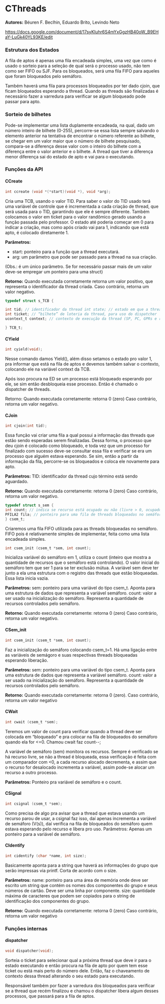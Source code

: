 # CThreads
__Autores:__ Béuren F. Beclhin, Eduardo Brito, Levindo Neto

https://docs.google.com/document/d/17syKIuhr6S4mYxGgzHB40oW_B9EHaY-LuGk40YL93KE/edit

### Estrutura dos Estados

A fila de aptos é apenas uma fila encadeada simples, uma vez que como é usado o 
sorteio para a seleção de qual será o processo usado, não tem como ser FIFO ou SJF.
Para os bloqueados, será uma fila FIFO para aqueles que foram bloqueados pelo semáforo. 

Também haverá uma fila para processos bloqueados por ter dado cjoin, 
que ficam bloqueados esperando a thread. Quando as threads são finalizadas
é necessário fazer a varredura para verificar se algum bloqueado pode passar para apto. 

### Sorteio de bilhetes

Pode-se implementar uma lista duplamente encadeada, na qual, dado um número 
inteiro de bilhete (0-255), percorre-se essa lista sempre salvando o elemento 
anterior na tentativa de encontrar o número referente ao bilhete, se chegar em 
um valor maior que o número de bilhete pesquisado, compara-se a diferença desse
valor com o inteiro do bilhete com a diferença entre o valor anterior e o bilhete.
A thread que tiver a diferença menor diferença sai do estado de apto e vai para o executando.

### Funções da API

#### CCreate
```c
int ccreate (void *(*start)(void *), void *arg); 
```

Cria uma TCB, usando o valor TID. Para saber o valor do TID usado terá uma variável 
de controle que é incrementada a cada criação de thread, que será usada para o TID, 
garantindo que ele é sempre diferente. Também colocamos o valor em ticket para o valor 
randômico gerado usando a função passada pelo professor. O estado até poderia começar
em 0 para indicar a criação, mas como após criado vai para 1, indicando que está apto, 
é colocado diretamente 1.

__Parâmetros:__ 
* start: ponteiro para a função que a thread executará. 
* arg: um parâmetro que pode ser passado para a thread na sua criação. 

(Obs.: é um único parâmetro. Se for necessário passar mais de um valor deve-se empregar um ponteiro para uma struct) 

__Retorno:__ 
Quando executada corretamente retorna um valor positivo, que representa o 
identificador da thread criada. Caso contrário, retorna um valor negativo.

```c
typedef struct s_TCB { 

int tid; // identificador da thread int state; // estado em que a thread se encontra // 0: Criação; 1: Apto; 2: Execução; 3: Bloqueado e 4: Término 
int ticket; // “bilhete” de loteria da thread, para uso do dispatcher 
ucontext_t context; // contexto de execução da thread (SP, PC, GPRs e recursos) 

} TCB_t;
```

#### CYield

```c
int cyield(void); 
```

Nesse comando damos Yield(), além disso setamos o estado pro valor 1, pra informar que está na fila de aptos e devemos também salvar o contexto, colocando ele na variável context da TCB.

Após isso procura na ED  se um processo está bloqueado esperando por ele, se sim então desbloqueia esse processo. Então é chamado o dispatcher de threads.

Retorno: Quando executada corretamente: retorna 0 (zero) Caso contrário, retorna um valor negativo.

#### CJoin

```c
int cjoin(int tid);
```

Essa função vai criar uma fila a qual possui a informação das threads que estão sendo esperadas serem finalizadas. Dessa forma, o processo que deu cjoin é colocado como bloqueado, e toda vez que um processo for finalizado com sucesso deve-se consultar essa fila e verificar se era um processo que alguém estava esperando. Se sim, então a partir da informação da fila, percorre-se os bloqueados e coloca ele novamente para apto.


__Parâmetros:__ TID: identificador da thread cujo término está sendo aguardado. 

__Retorno:__ Quando executada corretamente: retorna 0 (zero) Caso contrário, retorna um valor negativo.

```c
typedef struct s_sem { 
int count; // indica se recurso está ocupado ou não (livre > 0, ocupado ≤ 0)
PFILA2 fila; // ponteiro para uma fila de threads bloqueadas no semáforo. 
} csem_t;
```


Criaremos uma fila FIFO utilizada para as threads bloqueadas no semáforo. FIFO pois é relativamente simples de implementar, feita como uma lista encadeada simples.

```c
int csem_init (csem_t *sem, int count);
```


Inicializa variável do semáforo em 1, utiliza o count (inteiro que mostra a quantidade de recursos que o semáforo está controlando). O valor inicial do semáforo tem que ser 1 para se ter exclusão mútua. A variável sem deve ter junto a ela uma estrutura com o registro das threads que estão bloqueadas. Essa lista inicia vazia.

__Parâmetros:__ sem: ponteiro para uma variável do tipo csem_t. Aponta para uma estrutura de dados que representa a variável semáforo. 
count: valor a ser usado na inicialização do semáforo. Representa a quantidade de recursos controlados pelo semáforo.

__Retorno:__ Quando executada corretamente: retorna 0 (zero) Caso contrário, retorna um valor negativo.

#### CSem_init

```c
int csem_init (csem_t *sem, int count);
```

Faz a inicialização do semáforo colocando csem_t=1.
Há uma ligação entre as variáveis de semágoro e suas respectivas threads bloqueadas esperando liberação.

__Parâmetros:__
sem: ponteiro para uma variável do tipo csem_t. Aponta para uma estrutura de dados que representa a variável semáforo.
count: valor a ser usado na inicialização do semáforo. Representa a quantidade de recursos controlados pelo semáforo.

__Retorno:__
Quando executada corretamente: retorna 0 (zero). Caso contrário, retorna um valor negativo


#### CWait

```c
int cwait (csem_t *sem);
```

Teremos um valor de count para verificar quando a thread deve ser colocada em “bloqueado” e pra colocar na fila de bloqueados do semáforo quando ela for <=0. Chamou cwait faz count--;

A variável de semáforo (sem) monitora os recursos. Sempre é verificado se há recurso livre, se não a thread é bloqueada, essa verificação é feita com um comparador com <0, a cada recurso alocado decrementa, e assim que o recurso for desalocado incrementa a variável, assim pode-se alocar um recurso a outro processo.

__Parâmetros:__ Ponteiro pra variável de semáforo e o count.

#### CSignal

```c
int csignal (csem_t *sem);
```

Como precisa de algo pra avisar que a thread que estava usando um recurso parou de usar, a csignal faz isso, daí apenas incrementa a variável de semáforo (V(s)), daí verifica na fila de bloqueados do semáforo quem estava esperando pelo recurso e libera pro uso.
Parâmetros:  Apenas um ponteiro para a variável de semáforo.

#### CIdentify

```c
int cidentify (char *name, int size); 
```


Basicamente aponta para a string que haverá as informações do grupo que serão impressas via printf. Corta de acordo com o size.

__Parâmetros:__ name: ponteiro para uma área de memória onde deve ser escrito um string que contém os nomes dos componentes do grupo e seus números de cartão. Deve ser uma linha por componente. size: quantidade máxima de caracteres que podem ser copiados para o string de identificação dos componentes do grupo.

__Retorno:__ Quando executada corretamente: retorna 0 (zero) Caso contrário, retorna um valor negativo


### Funções internas

#### dispatcher

```c
void dispatcher(void);
```


Sorteia o ticket para selecionar qual a próxima thread que deve ir para o estado executando e então procura na fila de apto por quem tem esse ticket ou está mais perto do número dele. Então, faz o chaveamento de contexto dessa thread alterando o seu estado para executando. 

Responsável também por fazer a varredura dos bloqueados para verificar se a thread que recém finalizou e chamou o dispatcher libera algum desses processos, que passará para a fila de aptos.